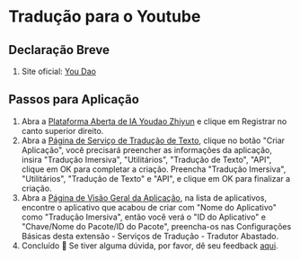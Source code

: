 # Tradução para o Youtube

## Declaração Breve

1. Site oficial: [You Dao](http://ai.youdao.com/)

## Passos para Aplicação

1. Abra a [Plataforma Aberta de IA Youdao Zhiyun](http://ai.youdao.com) e clique em Registrar no canto superior direito.
2. Abra a [Página de Serviço de Tradução de Texto](https://ai.youdao.com/console/#/service-singleton/text-translation), clique no botão "Criar Aplicação", você precisará preencher as informações da aplicação, insira "Tradução Imersiva", "Utilitários", "Tradução de Texto", "API", clique em OK para completar a criação. Preencha "Tradução Imersiva", "Utilitários", "Tradução de Texto" e "API", e clique em OK para finalizar a criação.
3. Abra a [Página de Visão Geral da Aplicação](https://ai.youdao.com/console/#/app-overview), na lista de aplicativos, encontre o aplicativo que acabou de criar com "Nome do Aplicativo" como "Tradução Imersiva", então você verá o "ID do Aplicativo" e "Chave/Nome do Pacote/ID do Pacote", preencha-os nas Configurações Básicas desta extensão - Serviços de Tradução - Tradutor Abastado.
4. Concluído 🎉 Se tiver alguma dúvida, por favor, dê seu feedback [aqui](https://github.com/immersive-translate/immersive-translate/issues/137).
